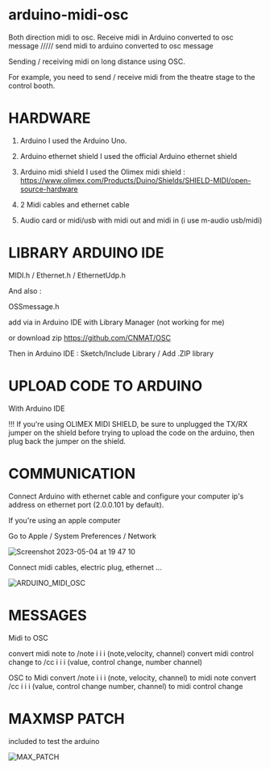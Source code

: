 # arduino-midi-osc
Both direction midi to osc. 
Receive midi in Arduino converted to osc message ///// send midi to arduino converted to osc message

Sending / receiving midi on long distance using OSC.

For example, you need to send / receive midi from the theatre stage to the control booth.


# HARDWARE

1. Arduino
I used the Arduino Uno.

2. Arduino ethernet shield
I used the official Arduino ethernet shield

3. Arduino midi shield
I used the Olimex midi shield : https://www.olimex.com/Products/Duino/Shields/SHIELD-MIDI/open-source-hardware

4. 2 Midi cables and ethernet cable

5. Audio card or midi/usb with midi out and midi in (i use m-audio usb/midi)


# LIBRARY ARDUINO IDE

MIDI.h / Ethernet.h / EthernetUdp.h


And also :

OSSmessage.h

add via in Arduino IDE with Library Manager (not working for me)

or download zip https://github.com/CNMAT/OSC

Then in Arduino IDE : Sketch/Include Library / Add .ZIP library


# UPLOAD CODE TO ARDUINO
With Arduino IDE

!!! If you're using OLIMEX MIDI SHIELD, be sure to unplugged the TX/RX jumper on the shield before trying to upload the code on the arduino, then plug back the jumper on the shield.


# COMMUNICATION
Connect Arduino with ethernet cable and configure your computer ip's address on ethernet port (2.0.0.101 by default).

If you're using an apple computer

Go to Apple / System Preferences / Network

![Screenshot 2023-05-04 at 19 47 10](https://user-images.githubusercontent.com/59850990/236286908-139f3726-21ad-49f4-92f0-f8ea0d0d6608.png)


Connect midi cables, electric plug, ethernet ...

![ARDUINO_MIDI_OSC](https://user-images.githubusercontent.com/59850990/236285776-25273106-3389-4f2b-8589-a0357e21650b.jpg)


# MESSAGES

Midi to OSC

convert midi note to /note i i i (note,velocity, channel)
convert midi control change to /cc i i i (value, control change, number channel)


OSC to Midi
convert /note i i i (note, velocity, channel) to midi note 
convert /cc i i i (value, control change number, channel) to midi control change




# MAXMSP PATCH 
included to test the arduino

![MAX_PATCH](https://user-images.githubusercontent.com/59850990/236284361-b6877bfb-6c16-496d-9662-5ad811449646.png)




